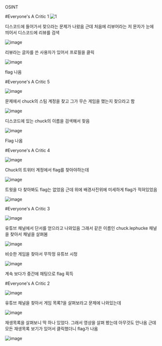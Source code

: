 OSINT

#Everyone's A Critic 1
![1](https://user-images.githubusercontent.com/109789864/184471919-6c33c1bb-7e57-4367-8028-1c15dd250229.png)

디스코드에 들어가서 찾으라는 문제가 나왔음
근데 처음에 리뷰어라는 저 문자가 눈에 띄어서 디스코드에 리뷰를 검색

![image](https://user-images.githubusercontent.com/109789864/184471426-aeb5a2b3-0696-4892-9363-9e4e44b9ec78.png)

리뷰라는 글자를 쓴 사용자가 있어서 프로필을 클릭

![image](https://user-images.githubusercontent.com/109789864/184471449-5925d596-cd43-4687-b08a-f285ee063a08.png)

flag 나옴

#Everyone's A Critic 5

![image](https://user-images.githubusercontent.com/109789864/184471511-794927b0-bb33-4e6b-9882-d2b137c137e6.png)

문제에서 chuck의 스팀 계정을 찾고 그가 무슨 게임을 했는지 찾으라고 함

![image](https://user-images.githubusercontent.com/109789864/184471527-ed00e119-7e68-49d7-8c80-1a5d4b8f9335.png)

디스코드에 있는 chuck의 이름을 검색해서 찾음

![image](https://user-images.githubusercontent.com/109789864/184471540-7047f9ed-aeb5-4b3f-80c5-2c3eecf83b7a.png)

Flag 나옴

#Everyone's A Critic 4

![image](https://user-images.githubusercontent.com/109789864/184471567-79cd704f-2065-449f-8be5-9080d741e502.png)

Chuck의 트위터 계정에서 flag를 찾아야하는데

![image](https://user-images.githubusercontent.com/109789864/184471584-cb119329-c246-47b9-b9eb-23e5e4e1e629.png)

트윗을 다 찾아봐도 flag는 없었음 근데 위에 배경사진위에 미세하게 flag가 적혀있었음

![image](https://user-images.githubusercontent.com/109789864/184471601-d2d5d177-dadb-4e9c-a403-f89e56db7a9d.png)

#Everyone's A Critic 3

![image](https://user-images.githubusercontent.com/109789864/184471627-d7d56179-3949-43cf-898d-0b11a2152e58.png)

유튜브 채널에서 단서를 얻으라고 나와있음
그래서 같은 이름인 chuck.lephucke 채널을 찾아서 채널을 살펴봄

![image](https://user-images.githubusercontent.com/109789864/184471646-1f6270f6-708b-493e-8beb-5883d94ee4bf.png)

비슷한 게임을 찾아서 무작정 유튜브 시청

![image](https://user-images.githubusercontent.com/109789864/184471652-11c08195-bee3-4d2b-8984-4c0297320955.png)

계속 보다가 중간에 채팅으로 flag 획득

#Everyone's A Critic 2

![image](https://user-images.githubusercontent.com/109789864/184471664-16ec972a-bc63-4660-bf8e-8d6215c9af9b.png)

유튜브 채널을 찾아서 게임 목록?을 살펴보라고 문제에 나와있는데 

![image](https://user-images.githubusercontent.com/109789864/184471679-29f67e17-d655-45a3-9066-0a5f252ea3ea.png)

재생목록을 살펴보니 딱 하나 있었다. 그래서 영상을 살펴 봤는데 아무것도 안나옴
근데 모든 재생목록 보기가 있어서 클릭했더니 flag가 나옴

![image](https://user-images.githubusercontent.com/109789864/184471686-2ac7674e-2167-49e2-b173-7169c2b6ee80.png)
